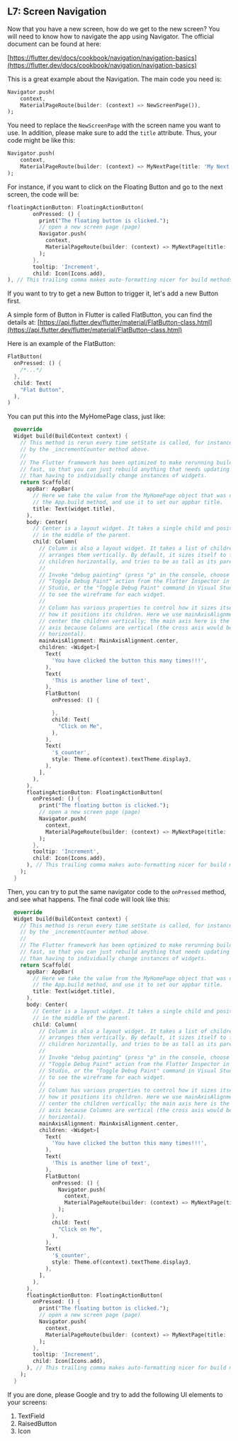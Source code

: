 ## L7: Screen Navigation



Now that you have a new screen, how do we get to the new screen? You will need to know how to navigate the app using Navigator. The official document can be found at here:

[https://flutter.dev/docs/cookbook/navigation/navigation-basics](https://flutter.dev/docs/cookbook/navigation/navigation-basics)

This is a great example about the Navigation. The main code you need is:

```dart
Navigator.push(
    context,
    MaterialPageRoute(builder: (context) => NewScreenPage()),
);
```

You need to replace the `NewScreenPage` with the screen name you want to use. In addition, please make sure to add the `title` attribute. Thus, your code might be like this:

```dart
Navigator.push(
    context,
    MaterialPageRoute(builder: (context) => MyNextPage(title: 'My Next Page')),
);
```

For instance, if you want to click on the Floating Button and go to the next screen, the code will be:

```dart
floatingActionButton: FloatingActionButton(
        onPressed: () {
          print("The floating button is clicked.");
          // open a new screen page (page)
          Navigator.push(
            context,
            MaterialPageRoute(builder: (context) => MyNextPage(title: 'My Next Page')),
          );
        },
        tooltip: 'Increment',
        child: Icon(Icons.add),
), // This trailing comma makes auto-formatting nicer for build methods.
```

If you want to try to get a new Button to trigger it, let's add a new Button first.

A simple form of Button in Flutter is called FlatButton, you can find the details at: [https://api.flutter.dev/flutter/material/FlatButton-class.html](https://api.flutter.dev/flutter/material/FlatButton-class.html)

Here is an example of the FlatButton:

```dart
FlatButton(
  onPressed: () {
    /*...*/
  },
  child: Text(
    "Flat Button",
  ),
)
```

You can put this into the MyHomePage class, just like:

```dart
  @override
  Widget build(BuildContext context) {
    // This method is rerun every time setState is called, for instance as done
    // by the _incrementCounter method above.
    //
    // The Flutter framework has been optimized to make rerunning build methods
    // fast, so that you can just rebuild anything that needs updating rather
    // than having to individually change instances of widgets.
    return Scaffold(
      appBar: AppBar(
        // Here we take the value from the MyHomePage object that was created by
        // the App.build method, and use it to set our appbar title.
        title: Text(widget.title),
      ),
      body: Center(
        // Center is a layout widget. It takes a single child and positions it
        // in the middle of the parent.
        child: Column(
          // Column is also a layout widget. It takes a list of children and
          // arranges them vertically. By default, it sizes itself to fit its
          // children horizontally, and tries to be as tall as its parent.
          //
          // Invoke "debug painting" (press "p" in the console, choose the
          // "Toggle Debug Paint" action from the Flutter Inspector in Android
          // Studio, or the "Toggle Debug Paint" command in Visual Studio Code)
          // to see the wireframe for each widget.
          //
          // Column has various properties to control how it sizes itself and
          // how it positions its children. Here we use mainAxisAlignment to
          // center the children vertically; the main axis here is the vertical
          // axis because Columns are vertical (the cross axis would be
          // horizontal).
          mainAxisAlignment: MainAxisAlignment.center,
          children: <Widget>[
            Text(
              'You have clicked the button this many times!!!',
            ),
            Text(
              'This is another line of text',
            ),
            FlatButton(
              onPressed: () {

              },
              child: Text(
                "Click on Me",
              ),
            ),
            Text(
              '$_counter',
              style: Theme.of(context).textTheme.display3,
            ),
          ],
        ),
      ),
      floatingActionButton: FloatingActionButton(
        onPressed: () {
          print("The floating button is clicked.");
          // open a new screen page (page)
          Navigator.push(
            context,
            MaterialPageRoute(builder: (context) => MyNextPage(title: 'My Next Page')),
          );
        },
        tooltip: 'Increment',
        child: Icon(Icons.add),
      ), // This trailing comma makes auto-formatting nicer for build methods.
    );
  }
```

Then, you can try to put the same navigator code to the `onPressed` method, and see what happens. The final code will look like this:

```dart
  @override
  Widget build(BuildContext context) {
    // This method is rerun every time setState is called, for instance as done
    // by the _incrementCounter method above.
    //
    // The Flutter framework has been optimized to make rerunning build methods
    // fast, so that you can just rebuild anything that needs updating rather
    // than having to individually change instances of widgets.
    return Scaffold(
      appBar: AppBar(
        // Here we take the value from the MyHomePage object that was created by
        // the App.build method, and use it to set our appbar title.
        title: Text(widget.title),
      ),
      body: Center(
        // Center is a layout widget. It takes a single child and positions it
        // in the middle of the parent.
        child: Column(
          // Column is also a layout widget. It takes a list of children and
          // arranges them vertically. By default, it sizes itself to fit its
          // children horizontally, and tries to be as tall as its parent.
          //
          // Invoke "debug painting" (press "p" in the console, choose the
          // "Toggle Debug Paint" action from the Flutter Inspector in Android
          // Studio, or the "Toggle Debug Paint" command in Visual Studio Code)
          // to see the wireframe for each widget.
          //
          // Column has various properties to control how it sizes itself and
          // how it positions its children. Here we use mainAxisAlignment to
          // center the children vertically; the main axis here is the vertical
          // axis because Columns are vertical (the cross axis would be
          // horizontal).
          mainAxisAlignment: MainAxisAlignment.center,
          children: <Widget>[
            Text(
              'You have clicked the button this many times!!!',
            ),
            Text(
              'This is another line of text',
            ),
            FlatButton(
              onPressed: () {
                Navigator.push(
                  context,
                  MaterialPageRoute(builder: (context) => MyNextPage(title: 'My Next Page')),
                );
              },
              child: Text(
                "Click on Me",
              ),
            ),
            Text(
              '$_counter',
              style: Theme.of(context).textTheme.display3,
            ),
          ],
        ),
      ),
      floatingActionButton: FloatingActionButton(
        onPressed: () {
          print("The floating button is clicked.");
          // open a new screen page (page)
          Navigator.push(
            context,
            MaterialPageRoute(builder: (context) => MyNextPage(title: 'My Next Page')),
          );
        },
        tooltip: 'Increment',
        child: Icon(Icons.add),
      ), // This trailing comma makes auto-formatting nicer for build methods.
    );
  }
```

If you are done, please Google and try to add the following UI elements to your screens:

1. TextField
2. RaisedButton
3. Icon

